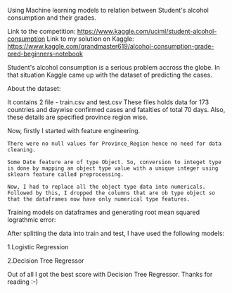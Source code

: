 Using Machine learning models to relation between Student's alcohol consumption and their grades.

Link to the competition: https://www.kaggle.com/uciml/student-alcohol-consumption Link to my solution on Kaggle: https://www.kaggle.com/grandmaster619/alcohol-consumption-grade-pred-beginners-notebook

Student's alcohol consumption is a serious problem accross the globe. In that situation Kaggle came up with the dataset of predicting the cases.

About the dataset:

It contains 2 file - train.csv and test.csv These files holds data for 173 countries and daywise confirmed cases and fatalties of total 70 days. Also, these details are specified province region wise.

Now, firstly I started with feature engineering.

    There were no null values for Province_Region hence no need for data cleaning.

    Some Date feature are of type Object. So, conversion to integet type is done by mapping an object type value with a unique integer using sklearn feature called preprocessing.

    Now, I had to replace all the object type data into numericals. Followed by this, I dropped the columns that are ob type object so that the dataframes now have only numerical type features.

Training models on dataframes and generating root mean squared lograthmic error:

After splitting the data into train and test, I have used the following models:

1.Logistic Regression

2.Decision Tree Regressor

Out of all I got the best score with Decision Tree Regressor.
Thanks for reading :-)
